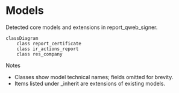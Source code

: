 # Models

Detected core models and extensions in report_qweb_signer.

```mermaid
classDiagram
    class report_certificate
    class ir_actions_report
    class res_company
```

Notes
- Classes show model technical names; fields omitted for brevity.
- Items listed under _inherit are extensions of existing models.
